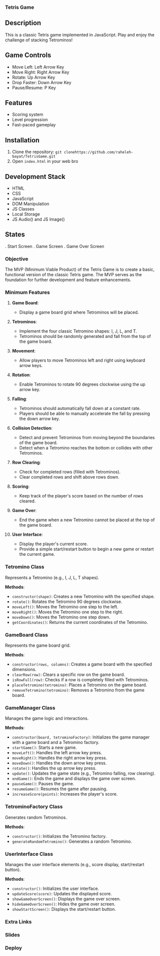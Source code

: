 ### Tetris Game


## Description
This is a classic Tetris game implemented in JavaScript. Play and enjoy the challenge of stacking Tetrominos!

## Game Controls
- Move Left: Left Arrow Key
- Move Right: Right Arrow Key
- Rotate: Up Arrow Key
- Drop Faster: Down Arrow Key
- Pause/Resume: P Key

## Features
- Scoring system
- Level progression
- Fast-paced gameplay

## Installation
1. Clone the repository: `git clonehttps://github.com/raheleh-bayat/TetrisGame.git`
2. Open `index.html` in your web bro

## Development Stack
- HTML
- CSS
- JavaScript
- DOM Manipulation
- JS Classes
- Local Storage
- JS Audio() and JS Image()

## States
. Start Screen
. Game Screen
. Game Over Screen



### Objective

The MVP (Minimum Viable Product) of the Tetris Game is to create a basic, functional version of the classic Tetris game. The MVP serves as the foundation for further development and feature enhancements.

### Minimum Features

1. **Game Board**:
   - Display a game board grid where Tetrominos will be placed.

2. **Tetrominos**:
   - Implement the four classic Tetromino shapes: I, J, L, and T.
   - Tetrominos should be randomly generated and fall from the top of the game board.

3. **Movement**:
   - Allow players to move Tetrominos left and right using keyboard arrow keys.

4. **Rotation**:
   - Enable Tetrominos to rotate 90 degrees clockwise using the up arrow key.

5. **Falling**:
   - Tetrominos should automatically fall down at a constant rate.
   - Players should be able to manually accelerate the fall by pressing the down arrow key.

6. **Collision Detection**:
   - Detect and prevent Tetrominos from moving beyond the boundaries of the game board.
   - Detect when a Tetromino reaches the bottom or collides with other Tetrominos.

7. **Row Clearing**:
   - Check for completed rows (filled with Tetrominos).
   - Clear completed rows and shift above rows down.

8. **Scoring**:
   - Keep track of the player's score based on the number of rows cleared.

9. **Game Over**:
   - End the game when a new Tetromino cannot be placed at the top of the game board.

10. **User Interface**:
    - Display the player's current score.
    - Provide a simple start/restart button to begin a new game or restart the current game.


### Tetromino Class

Represents a Tetromino (e.g., I, J, L, T shapes).

**Methods**:
- `constructor(shape)`: Creates a new Tetromino with the specified shape.
- `rotate()`: Rotates the Tetromino 90 degrees clockwise.
- `moveLeft()`: Moves the Tetromino one step to the left.
- `moveRight()`: Moves the Tetromino one step to the right.
- `moveDown()`: Moves the Tetromino one step down.
- `getCoordinates()`: Returns the current coordinates of the Tetromino.

### GameBoard Class

Represents the game board grid.

**Methods**:
- `constructor(rows, columns)`: Creates a game board with the specified dimensions.
- `clearRow(row)`: Clears a specific row on the game board.
- `isRowFull(row)`: Checks if a row is completely filled with Tetrominos.
- `placeTetromino(tetromino)`: Places a Tetromino on the game board.
- `removeTetromino(tetromino)`: Removes a Tetromino from the game board.

### GameManager Class

Manages the game logic and interactions.

**Methods**:
- `constructor(board, tetrominoFactory)`: Initializes the game manager with a game board and a Tetromino factory.
- `startGame()`: Starts a new game.
- `moveLeft()`: Handles the left arrow key press.
- `moveRight()`: Handles the right arrow key press.
- `moveDown()`: Handles the down arrow key press.
- `rotate()`: Handles the up arrow key press.
- `update()`: Updates the game state (e.g., Tetromino falling, row clearing).
- `endGame()`: Ends the game and displays the game over screen.
- `pauseGame()`: Pauses the game.
- `resumeGame()`: Resumes the game after pausing.
- `increaseScore(points)`: Increases the player's score.

### TetrominoFactory Class

Generates random Tetrominos.

**Methods**:
- `constructor()`: Initializes the Tetromino factory.
- `generateRandomTetromino()`: Generates a random Tetromino.

### UserInterface Class

Manages the user interface elements (e.g., score display, start/restart button).

**Methods**:
- `constructor()`: Initializes the user interface.
- `updateScore(score)`: Updates the displayed score.
- `showGameOverScreen()`: Displays the game over screen.
- `hideGameOverScreen()`: Hides the game over screen.
- `showStartScreen()`: Displays the start/restart button.


### Extra Links


### Slides


### Deploy




